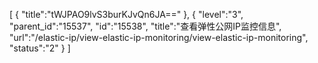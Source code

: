 [
	{
		"title":"tWJPAO9lvS3burKJvQn6JA=="
	},
	{
		"level":"3",
		"parent_id":"15537",
		"id":"15538",
		"title":"查看弹性公网IP监控信息",
		"url":"/elastic-ip/view-elastic-ip-monitoring/view-elastic-ip-monitoring",
		"status":"2"
	}
]